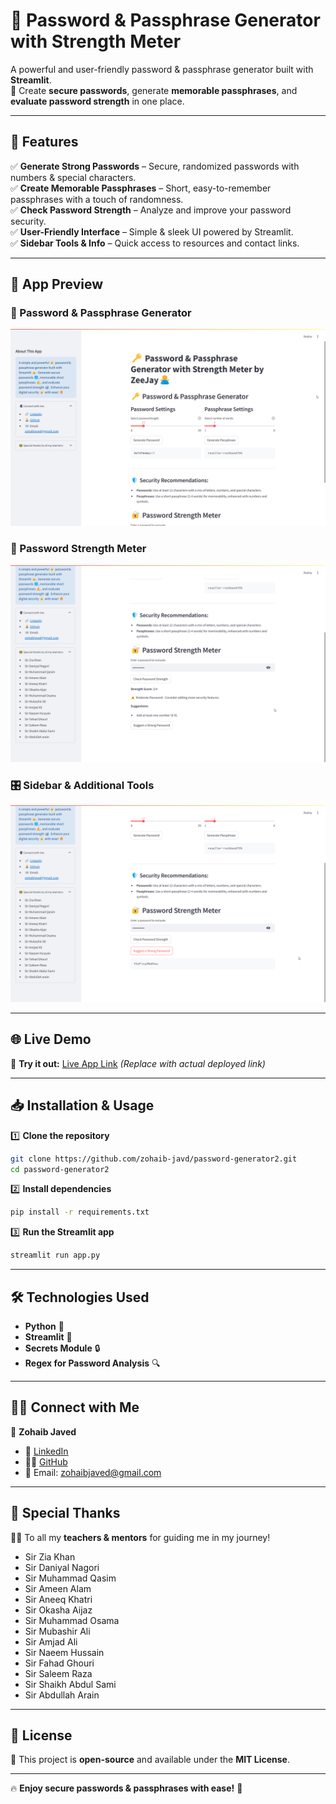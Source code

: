 # 🔑 Password & Passphrase Generator with Strength Meter

A powerful and user-friendly password & passphrase generator built with **Streamlit**.  
🔐 Create **secure passwords**, generate **memorable passphrases**, and **evaluate password strength** in one place.  

---

## 🚀 Features

✅ **Generate Strong Passwords** – Secure, randomized passwords with numbers & special characters.  
✅ **Create Memorable Passphrases** – Short, easy-to-remember passphrases with a touch of randomness.  
✅ **Check Password Strength** – Analyze and improve your password security.  
✅ **User-Friendly Interface** – Simple & sleek UI powered by Streamlit.  
✅ **Sidebar Tools & Info** – Quick access to resources and contact links.  

---

## 📸 App Preview

### 🔑 Password & Passphrase Generator
![Password Generator](images/preview1.png)

### 🔐 Password Strength Meter
![Password Strength Checker](images/preview2.png)

### 🎛️ Sidebar & Additional Tools
![Sidebar Features](images/preview3.png)

---

## 🌐 Live Demo

🔗 **Try it out:** [Live App Link](#) *(Replace with actual deployed link)*  

---

## 📥 Installation & Usage

1️⃣ **Clone the repository**  
```sh
git clone https://github.com/zohaib-javd/password-generator2.git
cd password-generator2
```

2️⃣ **Install dependencies**  
```sh
pip install -r requirements.txt
```

3️⃣ **Run the Streamlit app**  
```sh
streamlit run app.py
```

---

## 🛠️ Technologies Used

- **Python** 🐍
- **Streamlit** 🎈
- **Secrets Module** 🔒
- **Regex for Password Analysis** 🔍

---

## 👨‍💻 Connect with Me

📌 **Zohaib Javed**  
- 🔗 [LinkedIn](https://www.linkedin.com/in/zohaib-javd)  
- 👨‍💻 [GitHub](https://www.github.com/zohaib-javd)  
- 📧 Email: zohaibjaved@gmail.com  

---

## 🙌 Special Thanks

🧑‍🏫 To all my **teachers & mentors** for guiding me in my journey!  

- Sir Zia Khan  
- Sir Daniyal Nagori  
- Sir Muhammad Qasim  
- Sir Ameen Alam  
- Sir Aneeq Khatri  
- Sir Okasha Aijaz  
- Sir Muhammad Osama  
- Sir Mubashir Ali  
- Sir Amjad Ali  
- Sir Naeem Hussain  
- Sir Fahad Ghouri  
- Sir Saleem Raza  
- Sir Shaikh Abdul Sami  
- Sir Abdullah Arain  

---

## 📜 License

📝 This project is **open-source** and available under the **MIT License**.  

---

🔥 **Enjoy secure passwords & passphrases with ease!** 🚀

